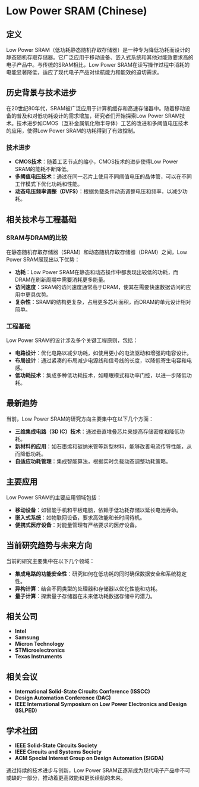 # Low Power SRAM (Chinese)

## 定义

Low Power SRAM（低功耗静态随机存取存储器）是一种专为降低功耗而设计的静态随机存取存储器。它广泛应用于移动设备、嵌入式系统和其他对能效要求高的电子产品中。与传统的SRAM相比，Low Power SRAM在读写操作过程中消耗的电能显著降低，适应了现代电子产品对续航能力和能效的迫切需求。

## 历史背景与技术进步

在20世纪80年代，SRAM被广泛应用于计算机缓存和高速存储器中。随着移动设备的普及和对低功耗设计的需求增加，研究者们开始探索Low Power SRAM技术。技术进步如CMOS（互补金属氧化物半导体）工艺的改进和多阈值电压技术的应用，使得Low Power SRAM的功耗得到了有效控制。

### 技术进步

- **CMOS技术**：随着工艺节点的缩小，CMOS技术的进步使得Low Power SRAM的能耗不断降低。
- **多阈值电压技术**：通过在同一芯片上使用不同阈值电压的晶体管，可以在不同工作模式下优化功耗和性能。
- **动态电压频率调整（DVFS）**：根据负载条件动态调整电压和频率，以减少功耗。

## 相关技术与工程基础

### SRAM与DRAM的比较

在静态随机存取存储器（SRAM）和动态随机存取存储器（DRAM）之间，Low Power SRAM展现出以下优势：

- **功耗**：Low Power SRAM在静态和动态操作中都表现出较低的功耗，而DRAM在刷新周期中需要消耗更多能量。
- **访问速度**：SRAM的访问速度通常高于DRAM，使其在需要快速数据访问的应用中更具优势。
- **复杂性**：SRAM的结构更复杂，占用更多芯片面积，而DRAM的单元设计相对简单。

### 工程基础

Low Power SRAM的设计涉及多个关键工程原则，包括：

- **电路设计**：优化电路以减少功耗，如使用更小的电流驱动和增强的电容设计。
- **布局设计**：通过紧凑的布局减少电源线和信号线的长度，以降低寄生电容和电感。
- **低功耗技术**：集成多种低功耗技术，如睡眠模式和功率门控，以进一步降低功耗。

## 最新趋势

当前，Low Power SRAM的研究方向主要集中在以下几个方面：

- **三维集成电路（3D IC）技术**：通过垂直堆叠芯片来提高存储密度和降低功耗。
- **新材料的应用**：如石墨烯和碳纳米管等新型材料，能够改善电流传导性能，从而降低功耗。
- **自适应功耗管理**：集成智能算法，根据实时负载动态调整功耗策略。

## 主要应用

Low Power SRAM的主要应用领域包括：

- **移动设备**：如智能手机和平板电脑，依赖于低功耗存储以延长电池寿命。
- **嵌入式系统**：如物联网设备，要求高效能和长时间待机。
- **便携式医疗设备**：对能量管理有严格要求的医疗设备。

## 当前研究趋势与未来方向

当前的研究主要集中在以下几个领域：

- **集成电路的功能安全性**：研究如何在低功耗的同时确保数据安全和系统稳定性。
- **异构计算**：结合不同类型的处理器和存储器以优化性能和功耗。
- **量子计算**：探索量子存储器在未来低功耗数据存储中的潜力。

## 相关公司

- **Intel**
- **Samsung**
- **Micron Technology**
- **STMicroelectronics**
- **Texas Instruments**

## 相关会议

- **International Solid-State Circuits Conference (ISSCC)**
- **Design Automation Conference (DAC)**
- **IEEE International Symposium on Low Power Electronics and Design (ISLPED)**

## 学术社团

- **IEEE Solid-State Circuits Society**
- **IEEE Circuits and Systems Society**
- **ACM Special Interest Group on Design Automation (SIGDA)**

通过持续的技术进步与创新，Low Power SRAM正逐渐成为现代电子产品中不可或缺的一部分，推动着更高效能和更长续航的未来。